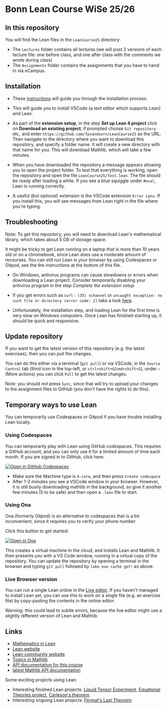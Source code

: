 # Bonn Lean Course WiSe 25/26

## In this repository

You will find the Lean files in the `LeanCourse25` directory:
* The `Lectures` folder contains all lectures (we will post 2 versions of each lecture file: one before class, and one after class with the comments we wrote during class)
* The `Assignments` folder contains the assignments that you have to hand in via eCampus.
<!-- * The `MIL` folder contains the exercises from the book Mathematics in Lean. You can find the textbook online here:
[Mathematics in Lean](https://leanprover-community.github.io/mathematics_in_lean/)
(or as a
[pdf document](https://leanprover-community.github.io/mathematics_in_lean/mathematics_in_lean.pdf)). -->

## Installation

* These [instructions](https://docs.lean-lang.org/lean4/doc/quickstart.html) will guide you through the installation process.

* This will guide you to install VSCode (a text editor which supports Lean) and Lean.

* As part of the **extension setup**, in the step **Set up Lean 4 project** click on **Download an existing project**, if prompted choose `Git repository URL`, and enter `https://github.com/fpvandoorn/LeanCourse25` as the URL. Then navigate to the directory where you want to download this repository, and specify a folder name. It will create a new directory with that name for you. This will download Mathlib, which will take a few minutes.

* When you have downloaded the repository a message appears allowing you to open the project folder.
To test that everything is working, open the repository and open the file `LeanCourse25/Test.lean`.
The file should be ready after loading a while. If you see a blue squiggle under `#eval`, Lean is running correctly.

* A useful (but optional) extension is the VSCode extension `Error Lens`. If you install this, you will see messages from Lean right in the file where you're typing.

## Troubleshooting

Note: To get this repository, you will need to download Lean's mathematical library, which takes about 5 GB of storage space.

It might be tricky to get Lean running on a laptop that is more than 10 years old or on a chromebook, since Lean does use a moderate amount of recourses.
You can still run Lean in your browser by using Codespaces or Gitpod, see the the instructions at the bottom of this file.

* On Windows, antivirus programs can cause slowdowns or errors when downloading a Lean project. Consider temporarily disabling your antivirus program in the step *Complete the extension setup*

* If you get errors such as `curl: (35) schannel` or `uncaught exception: no such file or directory (error code: 2)` take a look [here](https://leanprover-community.github.io/install/project.html#troubleshooting).

* Unfortunately, the installation step, and loading Lean for the first time is very slow on Windows computers. Once Lean has finished starting up, it should be quick and responsive.

## Update repository

If you want to get the latest version of this repository (e.g. the latest exercises), then you can pull the changes.

You can do this either via a terminal (`git pull`)
or via VSCode, in the `Source Control` tab (third icon in the top-left, or `ctrl+shift+G`/`cmd+shift+G`),
under `⋯` (More actions) you can click `Pull` to get the latest changes.

Note: you should *not* press `Sync`, since that will try to upload your changes to the assignment files to GitHub (you don't have the rights to do this).

<!-- We might at some point update the version of Lean for the repository (we will tell you when this happens). In that case, after running `git pull` you have to get the new Mathlib cache. In this case, *do not* restart a Lean file (which will prompt Lean to rebuild Mathlib on your laptop).
Instead press `∀ > Project Actions... > Fetch Mathlib Build Cache` and wait for the cache to download.
After it has finished, you might have to restart the Lean file, and then Lean should be compiling your file in less than a minute. -->

<!-- If this fails, try the following steps:
* Close VSCode (if it is open)
* In your terminal, in the `LeanCourse25` folder, run `lake exe cache get!` (or `~/.elan/bin/lake exe cache get!` if `lake` cannot be found).
* Wait until the command finishes with downloading and decompressing. If you get an error, run it again.
* Now you can reopen VSCode and restart the file (if prompted). -->

## Temporary ways to use Lean

You can temporarily use Codespaces or Gitpod if you have trouble installing Lean locally.

### Using Codespaces

You can temporarily play with Lean using GitHub codespaces. This requires a GitHub account, and you can only use it for a limited amount of time each month. If you are signed in to GitHub, click here:

<a href='https://codespaces.new/fpvandoorn/LeanCourse25' target="_blank" rel="noreferrer noopener"><img src='https://github.com/codespaces/badge.svg' alt='Open in GitHub Codespaces' style='max-width: 100%;'></a>

* Make sure the Machine type is `4-core`, and then press `Create codespace`
* After 1-2 minutes you see a VSCode window in your browser. However, it is still busily downloading mathlib in the background, so give it another few minutes (5 to be safe) and then open a `.lean` file to start.

### Using Ona

Ona (formerly Gitpod) is an alternative to codespaces that is a bit inconvenient, since it requires you to verify your phone number.

Click this button to get started:

[![Open in Ona](https://gitpod.io/button/open-in-gitpod.svg)](https://gitpod.io/#https://github.com/fpvandoorn/LeanCourse25)

This creates a virtual machine in the cloud,
and installs Lean and Mathlib.
It then presents you with a VS Code window, running in a virtual
copy of the repository.
You can update the repository by opening a terminal in the browser
and typing `git pull` followed by `lake exe cache get!` as above.

<!-- Ona gives you 50 free hours every month.
When you are done working, choose `Stop workspace` from the menu on the left.
The workspace should also stop automatically
30 minutes after the last interaction or 3 minutes after closing the tab. -->

<!-- To restart a previous workspace, go to [https://gitpod.io/workspaces/](https://gitpod.io/workspaces/). -->

### Live Browser version

You can run a single Lean online in the [Live editor](https://live.lean-lang.org/#project=mathlib-stable). If you haven't managed to install Lean yet, you can use this to work on a single file (e.g. an exercise file) by copy-pasting the contents in the online editor.

Warning: this could lead to subtle errors, because the live editor might use a slightly different version of Lean and Mathlib.

## Links

* [Mathematics in Lean](https://leanprover-community.github.io/mathematics_in_lean/)
* [Lean website](https://www.lean-lang.org/)
* [Lean-community website](https://leanprover-community.github.io/)
* [Topics in Mathlib](https://leanprover-community.github.io/mathlib-overview.html)
* [API documentation for this course](https://florisvandoorn.com/LeanCourse25/docs/)
* [latest Mathlib API documentation](https://leanprover-community.github.io/mathlib4_docs/)

Some exciting projects using Lean:

* Interesting finished Lean projects: [Liquid Tensor Experiment](https://github.com/leanprover-community/lean-liquid), [Equational Theories project](https://teorth.github.io/equational_theories/), [Carleson's theorem](https://florisvandoorn.com/carleson/).
* Interesting ongoing Lean projects: [Fermat's Last Theorem](https://imperialcollegelondon.github.io/FLT/)
